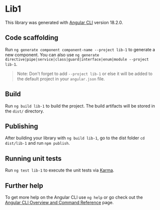 # Lib1

This library was generated with [Angular CLI](https://github.com/angular/angular-cli) version 18.2.0.

## Code scaffolding

Run `ng generate component component-name --project lib-1` to generate a new component. You can also use `ng generate directive|pipe|service|class|guard|interface|enum|module --project lib-1`.
> Note: Don't forget to add `--project lib-1` or else it will be added to the default project in your `angular.json` file. 

## Build

Run `ng build lib-1` to build the project. The build artifacts will be stored in the `dist/` directory.

## Publishing

After building your library with `ng build lib-1`, go to the dist folder `cd dist/lib-1` and run `npm publish`.

## Running unit tests

Run `ng test lib-1` to execute the unit tests via [Karma](https://karma-runner.github.io).

## Further help

To get more help on the Angular CLI use `ng help` or go check out the [Angular CLI Overview and Command Reference](https://angular.dev/tools/cli) page.
